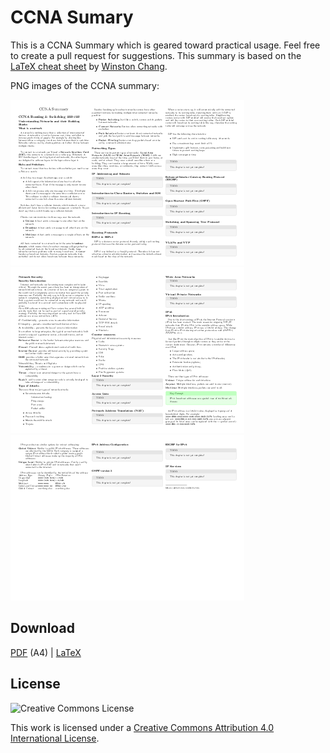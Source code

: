 # CCNA Sumary

This is a CCNA Summary which is geared toward practical usage. Feel free to create a pull request for suggestions. This summary is based on the [LaTeX cheat sheet](http://wch.github.io/latexsheet/) by [Winston Chang](https://github.com/wch).

PNG images of the CCNA summary:

![](summary-thumb-0.png)
![](summary-thumb-1.png)
![](summary-thumb-2.png)

## Download

[PDF](https://github.com/roaldnefs/ccna/blob/master/summary.pdf) (A4) | [LaTeX](https://github.com/roaldnefs/ccna/blob/master/summary.tex)

## License

![Creative Commons License](https://i.creativecommons.org/l/by/4.0/88x31.png)

This work is licensed under a [Creative Commons Attribution 4.0 International License](http://creativecommons.org/licenses/by/4.0/).
